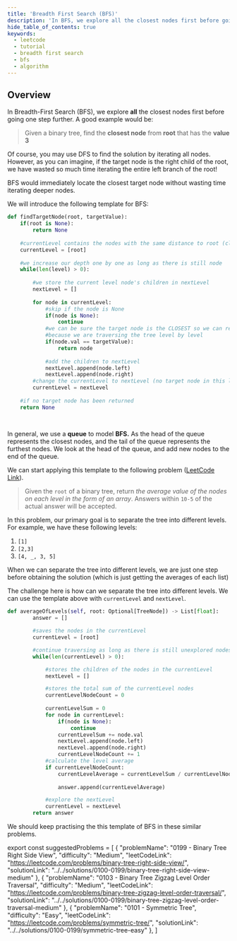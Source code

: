 ```yaml
---
title: 'Breadth First Search (BFS)'
description: 'In BFS, we explore all the closest nodes first before going one step further.'
hide_table_of_contents: true
keywords:
  - leetcode
  - tutorial
  - breadth first search
  - bfs
  - algorithm
---
```


<TutorialAuthors names="@heiheihang"/>

## Overview

In Breadth-First Search (BFS), we explore **all** the closest nodes first before going one step further. A good example would be:

> Given a binary tree, find the **closest node** from **root** that has the **value 3**

Of course, you may use DFS to find the solution by iterating all nodes. However, as you can imagine, if the target node is the right child of the root, we have wasted so much time iterating the entire left branch of the root!

BFS would immediately locate the closest target node without wasting time iterating deeper nodes.

We will introduce the following template for BFS:

```python
def findTargetNode(root, targetValue):
    if(root is None):
        return None
    
    #currentLevel contains the nodes with the same distance to root (closest so far)
    currentLevel = [root]
    
    #we increase our depth one by one as long as there is still node
    while(len(level) > 0):
    
        #we store the current level node's children in nextLevel
        nextLevel = []
        
        for node in currentLevel:
            #skip if the node is None
            if(node is None):
                continue
            #we can be sure the target node is the CLOSEST so we can return
            #because we are traversing the tree level by level
            if(node.val == targetValue):
                return node
                
            #add the children to nextLevel
            nextLevel.append(node.left)
            nextLevel.append(node.right)
        #change the currentLevel to nextLevel (no target node in this level, go next)
        currentLevel = nextLevel
    
    #if no target node has been returned    
    return None
    
    
```

In general, we use a **queue** to model **BFS.** As the head of the queue represents the closest nodes, and the tail of the queue represents the furthest nodes. We look at the head of the queue, and add new nodes to the end of the queue.

We can start applying this template to the following problem ([LeetCode Link](https://leetcode.com/problems/average-of-levels-in-binary-tree/)).

> Given the `root` of a binary tree, return _the average value of the nodes on each level in the form of an array_. Answers within `10-5` of the actual answer will be accepted.

In this problem, our primary goal is to separate the tree into different levels. For example, we have these following levels:

1. `[1]`
2. `[2,3]`
3. `[4, _, 3, 5]`

When we can separate the tree into different levels, we are just one step before obtaining the solution (which is just getting the averages of each list)

The challenge here is how can we separate the tree into different levels. We can use the template above with `currentLevel` and `nextLevel`.

```python
def averageOfLevels(self, root: Optional[TreeNode]) -> List[float]:
        answer = []

        #saves the nodes in the currentLevel
        currentLevel = [root]

        #continue traversing as long as there is still unexplored nodes
        while(len(currentLevel) > 0):

            #stores the children of the nodes in the currentLevel
            nextLevel = []

            #stores the total sum of the currentLevel nodes
            currentLevelNodeCount = 0
            
            currentLevelSum = 0
            for node in currentLevel:
                if(node is None):
                    continue
                currentLevelSum += node.val
                nextLevel.append(node.left)
                nextLevel.append(node.right)
                currentLevelNodeCount += 1
            #calculate the level average
            if currentLevelNodeCount:
                currentLevelAverage = currentLevelSum / currentLevelNodeCount
                
                answer.append(currentLevelAverage)

            #explore the nextLevel
            currentLevel = nextLevel
        return answer
```

We should keep practising the this template of BFS in these similar problems.

export const suggestedProblems = [
  {
    "problemName": "0199 -  Binary Tree Right Side View",
    "difficulty": "Medium",
    "leetCodeLink": "https://leetcode.com/problems/binary-tree-right-side-view/",
    "solutionLink": "../../solutions/0100-0199/binary-tree-right-side-view-medium"
  },
  {
    "problemName": "0103 - Binary Tree Zigzag Level Order Traversal",
    "difficulty": "Medium",
    "leetCodeLink": "https://leetcode.com/problems/binary-tree-zigzag-level-order-traversal/",
    "solutionLink": "../../solutions/0100-0199/binary-tree-zigzag-level-order-traversal-medium"
  },
  {
    "problemName": "0101 - Symmetric Tree",
    "difficulty": "Easy",
    "leetCodeLink": "https://leetcode.com/problems/symmetric-tree/",
    "solutionLink": "../../solutions/0100-0199/symmetric-tree-easy"
  },
]

<Table title="Suggested Problems" data={suggestedProblems} />
